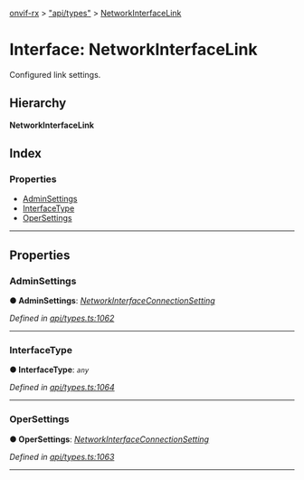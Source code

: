 [onvif-rx](../README.md) > ["api/types"](../modules/_api_types_.md) > [NetworkInterfaceLink](../interfaces/_api_types_.networkinterfacelink.md)

# Interface: NetworkInterfaceLink

Configured link settings.

## Hierarchy

**NetworkInterfaceLink**

## Index

### Properties

* [AdminSettings](_api_types_.networkinterfacelink.md#adminsettings)
* [InterfaceType](_api_types_.networkinterfacelink.md#interfacetype)
* [OperSettings](_api_types_.networkinterfacelink.md#opersettings)

---

## Properties

<a id="adminsettings"></a>

###  AdminSettings

**● AdminSettings**: *[NetworkInterfaceConnectionSetting](_api_types_.networkinterfaceconnectionsetting.md)*

*Defined in [api/types.ts:1062](https://github.com/patrickmichalina/onvif-rx/blob/d62cee9/src/api/types.ts#L1062)*

___
<a id="interfacetype"></a>

###  InterfaceType

**● InterfaceType**: *`any`*

*Defined in [api/types.ts:1064](https://github.com/patrickmichalina/onvif-rx/blob/d62cee9/src/api/types.ts#L1064)*

___
<a id="opersettings"></a>

###  OperSettings

**● OperSettings**: *[NetworkInterfaceConnectionSetting](_api_types_.networkinterfaceconnectionsetting.md)*

*Defined in [api/types.ts:1063](https://github.com/patrickmichalina/onvif-rx/blob/d62cee9/src/api/types.ts#L1063)*

___

